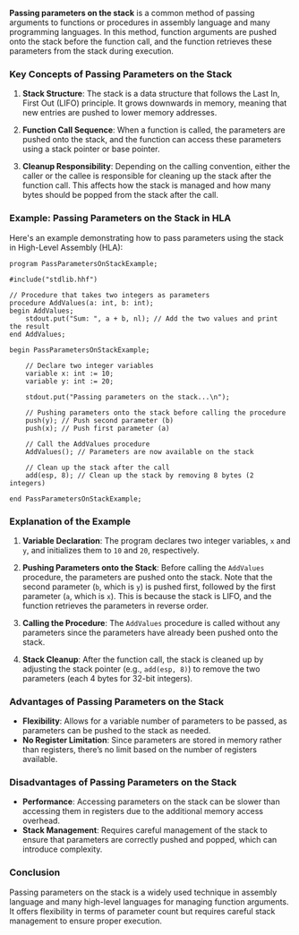 **Passing parameters on the stack** is a common method of passing arguments to functions or procedures in assembly language and many programming languages. In this method, function arguments are pushed onto the stack before the function call, and the function retrieves these parameters from the stack during execution.

### Key Concepts of Passing Parameters on the Stack

1. **Stack Structure**: The stack is a data structure that follows the Last In, First Out (LIFO) principle. It grows downwards in memory, meaning that new entries are pushed to lower memory addresses.

2. **Function Call Sequence**: When a function is called, the parameters are pushed onto the stack, and the function can access these parameters using a stack pointer or base pointer.

3. **Cleanup Responsibility**: Depending on the calling convention, either the caller or the callee is responsible for cleaning up the stack after the function call. This affects how the stack is managed and how many bytes should be popped from the stack after the call.

### Example: Passing Parameters on the Stack in HLA

Here's an example demonstrating how to pass parameters using the stack in High-Level Assembly (HLA):

```assembly
program PassParametersOnStackExample;

#include("stdlib.hhf")

// Procedure that takes two integers as parameters
procedure AddValues(a: int, b: int);
begin AddValues;
    stdout.put("Sum: ", a + b, nl); // Add the two values and print the result
end AddValues;

begin PassParametersOnStackExample;

    // Declare two integer variables
    variable x: int := 10;
    variable y: int := 20;

    stdout.put("Passing parameters on the stack...\n");

    // Pushing parameters onto the stack before calling the procedure
    push(y); // Push second parameter (b)
    push(x); // Push first parameter (a)
    
    // Call the AddValues procedure
    AddValues(); // Parameters are now available on the stack

    // Clean up the stack after the call
    add(esp, 8); // Clean up the stack by removing 8 bytes (2 integers)

end PassParametersOnStackExample;
```

### Explanation of the Example

1. **Variable Declaration**: The program declares two integer variables, `x` and `y`, and initializes them to `10` and `20`, respectively.

2. **Pushing Parameters onto the Stack**: Before calling the `AddValues` procedure, the parameters are pushed onto the stack. Note that the second parameter (`b`, which is `y`) is pushed first, followed by the first parameter (`a`, which is `x`). This is because the stack is LIFO, and the function retrieves the parameters in reverse order.

3. **Calling the Procedure**: The `AddValues` procedure is called without any parameters since the parameters have already been pushed onto the stack.

4. **Stack Cleanup**: After the function call, the stack is cleaned up by adjusting the stack pointer (e.g., `add(esp, 8)`) to remove the two parameters (each 4 bytes for 32-bit integers).

### Advantages of Passing Parameters on the Stack

- **Flexibility**: Allows for a variable number of parameters to be passed, as parameters can be pushed to the stack as needed.
- **No Register Limitation**: Since parameters are stored in memory rather than registers, there’s no limit based on the number of registers available.

### Disadvantages of Passing Parameters on the Stack

- **Performance**: Accessing parameters on the stack can be slower than accessing them in registers due to the additional memory access overhead.
- **Stack Management**: Requires careful management of the stack to ensure that parameters are correctly pushed and popped, which can introduce complexity.

### Conclusion

Passing parameters on the stack is a widely used technique in assembly language and many high-level languages for managing function arguments. It offers flexibility in terms of parameter count but requires careful stack management to ensure proper execution.
